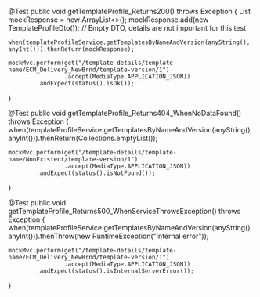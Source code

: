@Test
public void getTemplateProfile_Returns200() throws Exception {
    List<TemplateProfileDto> mockResponse = new ArrayList<>();
    mockResponse.add(new TemplateProfileDto()); // Empty DTO, details are not important for this test

    when(templateProfileService.getTemplatesByNameAndVersion(anyString(), anyInt())).thenReturn(mockResponse);

    mockMvc.perform(get("/template-details/template-name/ECM_Delivery_NewBrnd/template-version/1")
                    .accept(MediaType.APPLICATION_JSON))
            .andExpect(status().isOk());
}

@Test
public void getTemplateProfile_Returns404_WhenNoDataFound() throws Exception {
    when(templateProfileService.getTemplatesByNameAndVersion(anyString(), anyInt())).thenReturn(Collections.emptyList());

    mockMvc.perform(get("/template-details/template-name/NonExistent/template-version/1")
                    .accept(MediaType.APPLICATION_JSON))
            .andExpect(status().isNotFound());
}

@Test
public void getTemplateProfile_Returns500_WhenServiceThrowsException() throws Exception {
    when(templateProfileService.getTemplatesByNameAndVersion(anyString(), anyInt())).thenThrow(new RuntimeException("Internal error"));

    mockMvc.perform(get("/template-details/template-name/ECM_Delivery_NewBrnd/template-version/1")
                    .accept(MediaType.APPLICATION_JSON))
            .andExpect(status().isInternalServerError());
}
